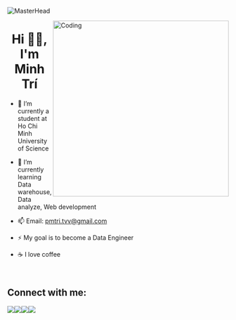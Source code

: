 ![MasterHead](https://media-exp1.licdn.com/dms/image/C4E16AQELYL-G6R96Xw/profile-displaybackgroundimage-shrink_350_1400/0/1668761506048?e=1674086400&v=beta&t=rx7B-1XvahN75bZY0hTPrx7UUPXwdOh2QsVob3OAjWU)

<img align="right" alt="Coding" width="400" src="https://i.pinimg.com/originals/e4/26/70/e426702edf874b181aced1e2fa5c6cde.gif">

<h1 align="center">Hi 👋🏼, I'm Minh Trí</h1>

-   🦉 I’m currently a student at Ho Chi Minh University of Science

-   🌱 I’m currently learning Data warehouse, Data analyze, Web development

-   📫 Email: pmtri.tvv@gmail.com

-   ⚡ My goal is to become a Data Engineer

-   ☕ I love coffee

<br/>
<div aline="center" width="100%">

</div>

## Connect with me:

<div>
    <a href="https://linkedin.com/in/minh-trí-phạm-b4a646257"><img src="https://img.shields.io/badge/LinkedIn-0077B5?style=for-the-badge&logo=linkedin&logoColor=white"></a><a href="https://instagram.com/phamminhtri06"><img src="https://img.shields.io/badge/Instagram-E4405F?style=for-the-badge&logo=instagram&logoColor=white"></a><a href="mailto:pmtri.tvv@gmail.com"><img src="https://img.shields.io/badge/mail-EA4335?style=for-the-badge&logo=gmail&logoColor=white"></a><a href="https://fb.com/pmtritvv"><img src="https://img.shields.io/badge/Facebook-1877F2?style=for-the-badge&logo=facebook&logoColor=white"></a>
</div>

